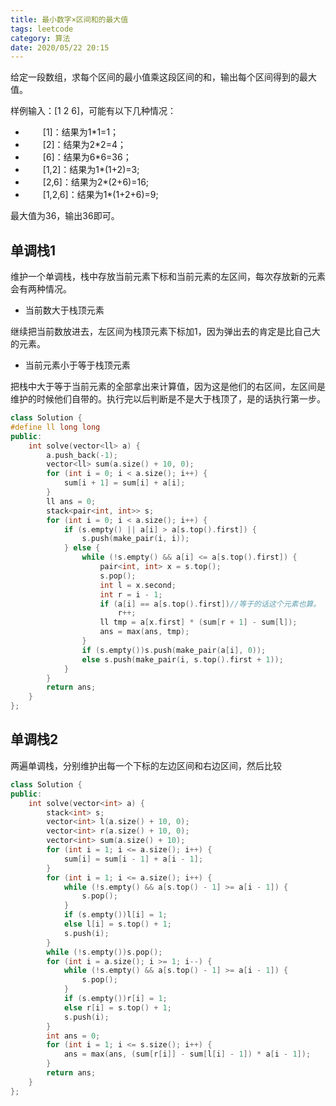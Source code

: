 ```yaml
---
title: 最小数字×区间和的最大值 
tags: leetcode
category: 算法
date: 2020/05/22 20:15
---
```


给定一段数组，求每个区间的最小值乘这段区间的和，输出每个区间得到的最大值。

样例输入：[1 2 6]，可能有以下几种情况：

- 　　[1]：结果为1*1=1；
- 　　[2]：结果为2*2=4；
- 　　[6]：结果为6*6=36；
- 　　[1,2]：结果为1*(1+2)=3;
- 　　[2,6]：结果为2*(2+6)=16;
- 　　[1,2,6]：结果为1*(1+2+6)=9;

最大值为36，输出36即可。

## 单调栈1

维护一个单调栈，栈中存放当前元素下标和当前元素的左区间，每次存放新的元素会有两种情况。

- 当前数大于栈顶元素

继续把当前数放进去，左区间为栈顶元素下标加1，因为弹出去的肯定是比自己大的元素。

- 当前元素小于等于栈顶元素

把栈中大于等于当前元素的全部拿出来计算值，因为这是他们的右区间，左区间是维护的时候他们自带的。执行完以后判断是不是大于栈顶了，是的话执行第一步。

```c++
class Solution {
#define ll long long
public:
    int solve(vector<ll> a) {
        a.push_back(-1);
        vector<ll> sum(a.size() + 10, 0);
        for (int i = 0; i < a.size(); i++) {
            sum[i + 1] = sum[i] + a[i];
        }
        ll ans = 0;
        stack<pair<int, int>> s;
        for (int i = 0; i < a.size(); i++) {
            if (s.empty() || a[i] > a[s.top().first]) {
                s.push(make_pair(i, i));
            } else {
                while (!s.empty() && a[i] <= a[s.top().first]) {
                    pair<int, int> x = s.top();
                    s.pop();
                    int l = x.second;
                    int r = i - 1;
                    if (a[i] == a[s.top().first])//等于的话这个元素也算。
                        r++;
                    ll tmp = a[x.first] * (sum[r + 1] - sum[l]);
                    ans = max(ans, tmp);
                }
                if (s.empty())s.push(make_pair(a[i], 0));
                else s.push(make_pair(i, s.top().first + 1));
            }
        }
        return ans;
    }
};
```

## 单调栈2

两遍单调栈，分别维护出每一个下标的左边区间和右边区间，然后比较

```c++
class Solution {
public:
    int solve(vector<int> a) {
        stack<int> s;
        vector<int> l(a.size() + 10, 0);
        vector<int> r(a.size() + 10, 0);
        vector<int> sum(a.size() + 10);
        for (int i = 1; i <= a.size(); i++) {
            sum[i] = sum[i - 1] + a[i - 1];
        }
        for (int i = 1; i <= a.size(); i++) {
            while (!s.empty() && a[s.top() - 1] >= a[i - 1]) {
                s.pop();
            }
            if (s.empty())l[i] = 1;
            else l[i] = s.top() + 1;
            s.push(i);
        }
        while (!s.empty())s.pop();
        for (int i = a.size(); i >= 1; i--) {
            while (!s.empty() && a[s.top() - 1] >= a[i - 1]) {
                s.pop();
            }
            if (s.empty())r[i] = 1;
            else r[i] = s.top() + 1;
            s.push(i);
        }
        int ans = 0;
        for (int i = 1; i <= s.size(); i++) {
            ans = max(ans, (sum[r[i]] - sum[l[i] - 1]) * a[i - 1]);
        }
        return ans;
    }
};

```

